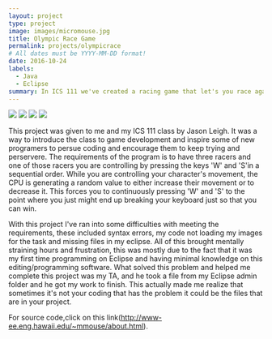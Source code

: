 ```yaml
---
layout: project
type: project
image: images/micromouse.jpg
title: Olympic Race Game
permalink: projects/olympicrace
# All dates must be YYYY-MM-DD format!
date: 2016-10-24
labels:
  - Java
  - Eclipse
summary: In ICS 111 we've created a racing game that let's you race against the CPU.
---
```


<div class="ui small rounded images">
  <img class="ui image" src="../images/micromouse-robot.png">
  <img class="ui image" src="../images/micromouse-robot-2.jpg">
  <img class="ui image" src="../images/micromouse.jpg">
  <img class="ui image" src="../images/micromouse-circuit.png">
</div>

This project was given to me and my ICS 111 class by Jason Leigh. It was a way to introduce the class to game development and inspire some of new programers to persue coding and encourage them to keep trying and perservere. The requirements of the program is to have three racers and one of those racers you are controlling by pressing the keys 'W' and 'S'in a sequential order. While you are controlling your character's movement, the CPU is generating a random value to either increase their movement or to decrease it. This forces you to continuously pressing 'W' and 'S' to the point where you just might end up breaking your keyboard just so that you can win.

With this project I've ran into some difficulties with meeting the requirements, these included syntax errors, my code not loading my images for the task and missing files in my eclipse. All of this brought mentally straining hours and frustration, this was mostly due to the fact that it was my first time programming on Eclipse and having minimal knowledge on this editing/programming software. What solved this problem and helped me complete this project was my TA, and he took a file from my Eclipse admin folder and he got my work to finish. This actually made me realize that sometimes it's not your coding that has the problem it could be the files that are in your project.


For source code,click on this link(http://www-ee.eng.hawaii.edu/~mmouse/about.html).



